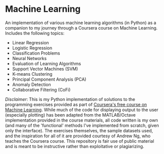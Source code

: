 # Machine Learning

An implementation of various machine learning algorithms (in Python) as a companion to my journey through a Coursera course on Machine Learning. Includes the following topics:

-   Linear Regression
-   Logistic Regression
-   Classification Problems
-   Neural Networks
-   Evaluation of Learning Algorithms
-   Support Vector Machines (SVM)
-   K-means Clustering
-   Principal Component Analysis (PCA)
-   Anomaly Detection
-   Collaborative Filtering (CoFi)

_Disclaimer_: This is my Python implementation of solutions to the programming exercises provided as part of [Coursera's free course on Machine Learning](https://www.coursera.org/learn/machine-learning/home/welcome). While much of the code for displaying output to the user (especially plotting) has been adapted from the MATLAB/Octave implementation provided in the course materials, all code written is my own (and many of the 'functional' methods I've implemented from scratch, given only the interface). The exercises themselves, the sample datasets used, and the inspiration for all of it are provided courtesy of Andrew Ng, who teaches the Coursera course. This repository is fair use of public material and is meant to be instructive rather than exploitative or plagiarizing.
